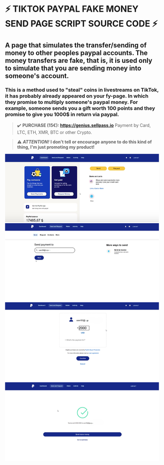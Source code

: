 # ⚡ TIKTOK PAYPAL FAKE MONEY SEND PAGE SCRIPT SOURCE CODE ⚡

## A page that simulates the transfer/sending of money to other peoples paypal accounts. The money transfers are fake, that is, it is used only to simulate that you are sending money into someone's account.

### This is a method used to "steal" coins in livestreams on TikTok, it has probably already appeared on your fy-page. In which they promise to multiply someone's paypal money. For example, someone sends you a gift worth 100 points and they promise to give you 1000$ in return via paypal.

> ✔️ **PURCHASE (15€): https://genius.sellpass.io** Payment by Card, LTC, ETH, XMR, BTC or other Crypto.


>⚠️ ***ATTENTION!*** **I don't tell or encourage anyone to do this kind of thing, I'm just promoting my product!**


![photo1689632627 (15)](https://github.com/vzr32sek/PAYPAL-FAKE-MONEY-SEND-PAGE-SCRIPT-SOURCE-CODE/blob/main/U79OfC1.png?raw=true)
![photo1689632627 (16)](https://github.com/vzr32sek/PAYPAL-FAKE-MONEY-SEND-PAGE-SCRIPT-SOURCE-CODE/blob/main/99Esv7L.png?raw=true)
![photo1689632627 (17)](https://github.com/vzr32sek/PAYPAL-FAKE-MONEY-SEND-PAGE-SCRIPT-SOURCE-CODE/blob/main/Yu629D3.png?raw=true)
![photo1689632627 (18)](https://github.com/vzr32sek/PAYPAL-FAKE-MONEY-SEND-PAGE-SCRIPT-SOURCE-CODE/blob/main/luaC2lO.png?raw=true)
